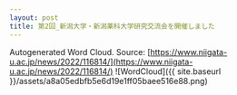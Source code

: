 ```yaml
---
layout: post
title: 第2回_新潟大学・新潟薬科大学研究交流会を開催しました
---
```

Autogenerated Word Cloud.
Source\: [https://www.niigata-u.ac.jp/news/2022/116814/](https://www.niigata-u.ac.jp/news/2022/116814/)
![WordCloud]({{ site.baseurl }}/assets/a8a05edbfb5e6d19e1ff05baee516e88.png)